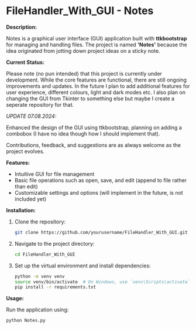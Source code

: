 # FileHandler_With_GUI - Notes

**Description:**

Notes is a graphical user interface (GUI) application built with **ttkbootstrap** for managing and handling files. The project is named **'Notes'** because the idea originated from jotting down project ideas on a sticky note.

**Current Status:**

Please note (no pun intended) that this project is currently under development. While the core features are functional, there are still ongoing improvements and updates.
In the future I plan to add additional features for user experience, different colours, light and dark modes etc. I also plan on changing the GUI from Tkinter to something else but maybe I create a seperate repository for that.

*UPDATE 07.08.2024:*

Enhanced the design of the GUI using ttkbootstrap, planning on adding a combobox (I have no idea though how I should implement that).

Contributions, feedback, and suggestions are as always welcome as the project evolves.

**Features:**

- Intuitive GUI for file management
- Basic file operations such as open, save, and edit (append to file rather than edit)
- Customizable settings and options (will implement in the future, is not included yet)

**Installation:**

1. Clone the repository:
    ```bash
    git clone https://github.com/yourusername/FileHandler_With_GUI.git
    ```
2. Navigate to the project directory:
    ```bash
    cd FileHandler_With_GUI
    ```
3. Set up the virtual environment and install dependencies:
    ```bash
    python -m venv venv
    source venv/bin/activate  # On Windows, use `venv\Scripts\activate`
    pip install -r requirements.txt
    ```

**Usage:**

Run the application using:
```bash
python Notes.py
